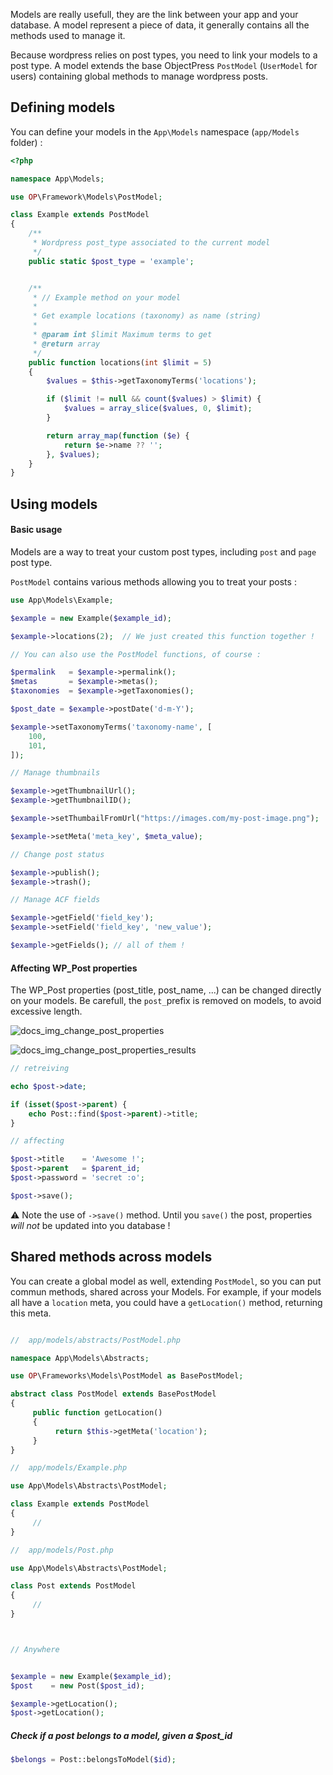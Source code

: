 Models are really usefull, they are the link between your app and your database. A model represent a piece of data, it generally contains all the methods used to manage it.  

Because wordpress relies on post types, you need to link your models to a post type. A model extends the base ObjectPress `PostModel` (`UserModel` for users) containing global methods to manage wordpress posts.  


## Defining models

You can define your models in the `App\Models` namespace (`app/Models` folder) :

```php
<?php

namespace App\Models;

use OP\Framework\Models\PostModel;

class Example extends PostModel
{
    /**
     * Wordpress post_type associated to the current model
     */
    public static $post_type = 'example';


    /**
     * // Example method on your model
     *
     * Get example locations (taxonomy) as name (string)
     *
     * @param int $limit Maximum terms to get
     * @return array
     */
    public function locations(int $limit = 5)
    {
        $values = $this->getTaxonomyTerms('locations');

        if ($limit != null && count($values) > $limit) {
            $values = array_slice($values, 0, $limit);
        }

        return array_map(function ($e) {
            return $e->name ?? '';
        }, $values);
    }
}

```


## Using models

#### Basic usage

Models are a way to treat your custom post types, including `post` and `page` post type.

`PostModel` contains various methods allowing you to treat your posts :

```php
use App\Models\Example;

$example = new Example($example_id);

$example->locations(2);  // We just created this function together !

// You can also use the PostModel functions, of course :

$permalink   = $example->permalink();
$metas       = $example->metas();
$taxonomies  = $example->getTaxonomies();

$post_date = $example->postDate('d-m-Y');

$example->setTaxonomyTerms('taxonomy-name', [
	100,
	101,
]);

// Manage thumbnails 

$example->getThumbnailUrl();
$example->getThumbnailID();

$example->setThumbailFromUrl("https://images.com/my-post-image.png");

$example->setMeta('meta_key', $meta_value);

// Change post status 

$example->publish();
$example->trash();

// Manage ACF fields

$example->getField('field_key');
$example->setField('field_key', 'new_value');

$example->getFields(); // all of them !
```

#### Affecting WP_Post properties

The WP_Post properties (post_title, post_name, ...) can be changed directly on your models. Be carefull, the `post_`prefix is removed on models, to avoid excessive length.


![docs_img_change_post_properties](uploads/a233084caf1e121ca25f3a4ac4191d5b/docs_img_change_post_properties.png)

![docs_img_change_post_properties_results](uploads/037b89ffc45db24dcb250b54d92b2f8e/docs_img_change_post_properties_results.png)


```php
// retreiving

echo $post->date;

if (isset($post->parent) {
    echo Post::find($post->parent)->title;
}

// affecting

$post->title    = 'Awesome !';
$post->parent   = $parent_id;
$post->password = 'secret :o';

$post->save();
```

⚠️ Note the use of `->save()` method. Until you `save()` the post, properties *will not* be updated into you database !  


## Shared methods across models

You can create a global model as well, extending `PostModel`, so you can put commun methods, shared across your Models. For example, if your models all have a `location` meta, you could have a `getLocation()` method, returning this meta.  

```php

//  app/models/abstracts/PostModel.php

namespace App\Models\Abstracts;

use OP\Frameworks\Models\PostModel as BasePostModel;

abstract class PostModel extends BasePostModel
{
     public function getLocation()
     {
          return $this->getMeta('location');
     }
}

//  app/models/Example.php

use App\Models\Abstracts\PostModel;

class Example extends PostModel
{
     //
}

//  app/models/Post.php

use App\Models\Abstracts\PostModel;

class Post extends PostModel
{
     //
}



// Anywhere


$example = new Example($example_id);
$post    = new Post($post_id);

$example->getLocation();
$post->getLocation();
```


##### Check if a post belongs to a model, given a $post_id

```php
$belongs = Post::belongsToModel($id);
```